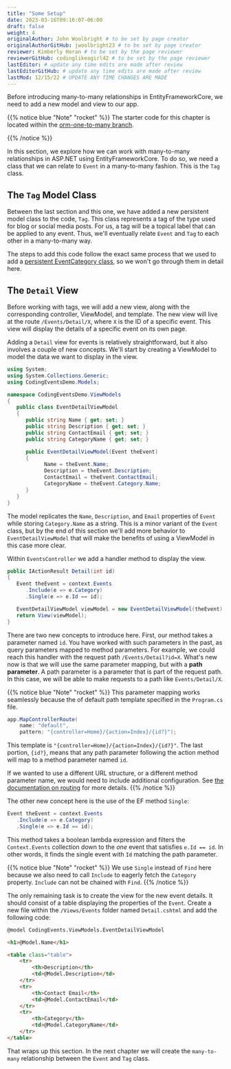```yaml
---
title: "Some Setup"
date: 2023-03-16T09:16:07-06:00
draft: false
weight: 4
originalAuthor: John Woolbright # to be set by page creator
originalAuthorGitHub: jwoolbright23 # to be set by page creator
reviewer: Kimberly Horan # to be set by the page reviewer
reviewerGitHub: codinglikeagirl42 # to be set by the page reviewer
lastEditor: # update any time edits are made after review
lastEditorGitHub: # update any time edits are made after review
lastMod: 12/15/22 # UPDATE ANY TIME CHANGES ARE MADE
---
```


Before introducing many-to-many relationships in EntityFrameworkCore, we need to add a new model and view to our app.

{{% notice blue "Note" "rocket" %}}
The starter code for this chapter is located within the [orm-one-to-many branch](https://github.com/LaunchCodeEducation/CodingEvents/tree/orm-one-to-many).
<!-- The following walkthrough is a continuation of the [Creating a One-to-Many Relationship](https://education.launchcode.org/csharp-web-dev-curriculum/relationships-or-mapping/reading/one-to-many/) chapter. In addition to the steps in the previous chapter we also added a new persistent model class `Tag`. This will allow us to set up a `many-to-many` relationship between the `Event` and `Tag` class. If you have not completed the steps in the **Creating a One-to-Many Relationship** walkthrough you can either revisit and complete the steps or start this walkthrough using the following branch of code: [orm-one-to-many](https://github.com/LaunchCodeEducation/CodingEvents/tree/orm-one-to-many). -->
{{% /notice %}}

In this section, we explore how we can work with many-to-many relationships in ASP.NET using EntityFrameworkCore. To do so, we need a class that we can relate to `Event` in a many-to-many fashion. This is the `Tag` class.

## The `Tag` Model Class

Between the last section and this one, we have added a new persistent model class to the code, `Tag`. This class represents a tag of the type used for blog or social media posts. For us, a tag will be a topical label that can be applied to any event. Thus, we'll eventually relate `Event` and `Tag` to each other in a many-to-many way.
<!-- TODO: add correct ref link below -->
The steps to add this code follow the exact same process that we used to add a [persistent EventCategory class](orm1-exercises), so we won't go through them in detail here. 

## The `Detail` View

Before working with tags, we will add a new view, along with the corresponding controller, ViewModel, and template. The new view will live at the route `/Events/Detail/X`, where `X` is the ID of a specific event. This view will display the details of a specific event on its own page.

Adding a `Detail` view for events is relatively straightforward, but it also involves a couple of new concepts. We'll start by creating a ViewModel to model the data we want to display in the view.

```csharp {linenos=table}
using System;
using System.Collections.Generic;
using CodingEventsDemo.Models;

namespace CodingEventsDemo.ViewModels
{
   public class EventDetailViewModel
   {
      public string Name { get; set; }
      public string Description { get; set; }
      public string ContactEmail { get; set; }
      public string CategoryName { get; set; }

      public EventDetailViewModel(Event theEvent)
      {
            Name = theEvent.Name;
            Description = theEvent.Description;
            ContactEmail = theEvent.ContactEmail;
            CategoryName = theEvent.Category.Name;
      }
   }
}
```

The model replicates the `Name`, `Description`, and `Email` properties of `Event` while storing `Category.Name` as a string. This is a minor variant of the `Event` class, but by the end of this section we'll add more behavior to `EventDetailViewModel` that will make the benefits of using a ViewModel in this case more clear.

Within `EventsController` we add a handler method to display the view.

```csharp {linenos=table}
public IActionResult Detail(int id)
{
   Event theEvent = context.Events
      .Include(e => e.Category)
      .Single(e => e.Id == id);

   EventDetailViewModel viewModel = new EventDetailViewModel(theEvent);
   return View(viewModel);
}
```

There are two new concepts to introduce here. First, our method takes a parameter named `id`. You have worked with such parameters in the past, as query parameters mapped to method parameters. For example, we could reach this handler with the request path `/Events/Detail?id=X`. What's new now is that we will use the same parameter mapping, but with a **path parameter**. A path parameter is a parameter that is part of the request path. In this case, we will be able to make requests to a path like `Events/Detail/X`.

{{% notice blue "Note" "rocket" %}}
This parameter mapping works seamlessly because the of default path template specified in the `Program.cs` file. 

```csharp {linenos=table}
app.MapControllerRoute(
    name: "default",
    pattern: "{controller=Home}/{action=Index}/{id?}");
```

This template is `"{controller=Home}/{action=Index}/{id?}"`. The last portion, `{id?}`, means that any path parameter following the action method will map to a method parameter named `id`. 

If we wanted to use a different URL structure, or a different method parameter name, we would need to include additional configuration. See [the documentation on routing](https://docs.microsoft.com/en-us/aspnet/core/mvc/controllers/routing?view=aspnetcore-6.0) for more details.
{{% /notice %}}

The other new concept here is the use of the EF method `Single`: 

```csharp {linenos=table}
Event theEvent = context.Events
   .Include(e => e.Category)
   .Single(e => e.Id == id);
```

This method takes a boolean lambda expression and filters the `Context.Events` collection down to the *one* event that satisfies `e.Id == id`. In other words, it finds the single event with `Id` matching the path parameter.

{{% notice blue "Note" "rocket" %}}
We use `Single` instead of `Find` here because we also need to call `Include` to eagerly fetch the `Category` property. `Include` can not be chained with `Find`.
{{% /notice %}}

The only remaining task is to create the view for the new event details. It should consist of a table displaying the properties of the `Event`. Create a new file within the `/Views/Events` folder named `Detail.cshtml` and add the following code:

```html {linenos=table}
@model CodingEvents.ViewModels.EventDetailViewModel

<h1>@Model.Name</h1>

<table class="table">
    <tr>
        <th>Description</th>
        <td>@Model.Description</td>
    </tr>
    <tr>
        <th>Contact Email</th>
        <td>@Model.ContactEmail</td>
    </tr>
    <tr>
        <th>Category</th>
        <td>@Model.CategoryName</td>
    </tr>
</table>
```

That wraps up this section. In the next chapter we will create the `many-to-many` relationship between the `Event` and `Tag` class.